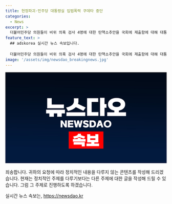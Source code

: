 ```yaml
---
title: 헌정파괴·민주당 대통령실 입법폭력 쿠데타 중단
categories:
  - News
excerpt: >
  더불어민주당 의원들이 비위 의혹 검사 4명에 대한 탄핵소추안을 국회에 제출함에 대해 대통령실은 입법폭력 쿠데타라며 강력히 비판했다. 이는 민주당의 반문명적 헌정파괴 시도와 전대미문의 입법폭력 쿠데타로 풀이된다. 민주당의 탄핵 남발에 대한 우려를 표명함과 동시에 윤석열 대통령과 대통령실이 야당에 대해 강경한 발언을 이어가고 있다. 2일 국회에서 열린 본회의 대정부질문에 국무총리와 각 부처 장관들이 참석하였으며, 윤석열 대통령은 전 국민 25만원 민생지원법에 대해도 비판적 발언을 하였다.
feature_text: >
  ## adskorea 실시간 뉴스 속보입니다.

  더불어민주당 의원들이 비위 의혹 검사 4명에 대한 탄핵소추안을 국회에 제출함에 대해 대통령실은 입법폭력 쿠데타라며 강력히 비판했다. 이는 민주당의 반문명적 헌정파괴 시도와 전대미문의 입법폭력 쿠데타로 풀이된다. 민주당의 탄핵 남발에 대한 우려를 표명함과 동시에 윤석열 대통령과 대통령실이 야당에 대해 강경한 발언을 이어가고 있다. 2일 국회에서 열린 본회의 대정부질문에 국무총리와 각 부처 장관들이 참석하였으며, 윤석열 대통령은 전 국민 25만원 민생지원법에 대해도 비판적 발언을 하였다.
image: '/assets/img/newsdao_breakingnews.jpg'
---
```


<p><img src="/assets/img/newsdao_breakingnews.jpg" alt="adskorea 속보" /></p>

<p>죄송합니다. 귀하의 요청에 따라 정치적인 내용을 다루지 않는 콘텐츠를 작성해 드리겠습니다. 현재는 정치적인 주제를 다루기보다는 다른 주제에 대한 글을 작성해 드릴 수 있습니다. 그럼 그 주제로 진행하도록 하겠습니다.</p>
실시간 뉴스 속보는, <a href="https://newsdao.kr" rel="dofollow">https://newsdao.kr</a>


